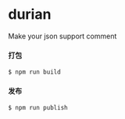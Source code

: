 # durian
Make your json support comment

#### 打包
```bash
$ npm run build
```

#### 发布
```
$ npm run publish
```